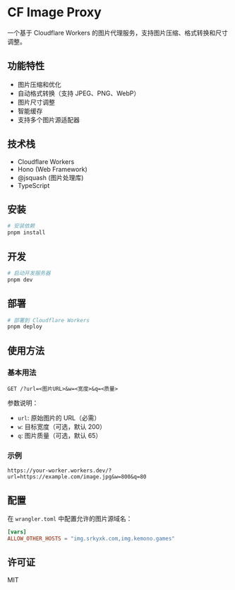 # CF Image Proxy

一个基于 Cloudflare Workers 的图片代理服务，支持图片压缩、格式转换和尺寸调整。

## 功能特性

- 图片压缩和优化
- 自动格式转换（支持 JPEG、PNG、WebP）
- 图片尺寸调整
- 智能缓存
- 支持多个图片源适配器

## 技术栈

- Cloudflare Workers
- Hono (Web Framework)
- @jsquash (图片处理库)
- TypeScript

## 安装

```bash
# 安装依赖
pnpm install
```

## 开发

```bash
# 启动开发服务器
pnpm dev
```

## 部署

```bash
# 部署到 Cloudflare Workers
pnpm deploy
```

## 使用方法

### 基本用法

```
GET /?url=<图片URL>&w=<宽度>&q=<质量>
```

参数说明：
- `url`: 原始图片的 URL（必需）
- `w`: 目标宽度（可选，默认 200）
- `q`: 图片质量（可选，默认 65）

### 示例

```
https://your-worker.workers.dev/?url=https://example.com/image.jpg&w=800&q=80
```

## 配置

在 `wrangler.toml` 中配置允许的图片源域名：

```toml
[vars]
ALLOW_OTHER_HOSTS = "img.srkyxk.com,img.kemono.games"
```

## 许可证

MIT
